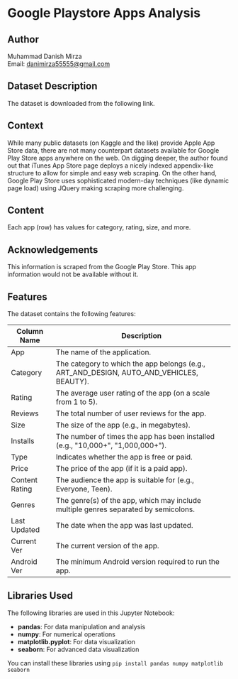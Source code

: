 # Google Playstore Apps Analysis

## Author
Muhammad Danish Mirza  
Email: [danimirza55555@gmail.com](mailto:danimirza55555@gmail.com)

## Dataset Description
The dataset is downloaded from the following link.

## Context
While many public datasets (on Kaggle and the like) provide Apple App Store data, there are not many counterpart datasets available for Google Play Store apps anywhere on the web. On digging deeper, the author found out that iTunes App Store page deploys a nicely indexed appendix-like structure to allow for simple and easy web scraping. On the other hand, Google Play Store uses sophisticated modern-day techniques (like dynamic page load) using JQuery making scraping more challenging.

## Content
Each app (row) has values for category, rating, size, and more.

## Acknowledgements
This information is scraped from the Google Play Store. This app information would not be available without it.

## Features
The dataset contains the following features:

| Column Name       | Description                                                                 |
|-------------------|-----------------------------------------------------------------------------|
| App               | The name of the application.                                                |
| Category          | The category to which the app belongs (e.g., ART_AND_DESIGN, AUTO_AND_VEHICLES, BEAUTY). |
| Rating            | The average user rating of the app (on a scale from 1 to 5).               |
| Reviews           | The total number of user reviews for the app.                              |
| Size              | The size of the app (e.g., in megabytes).                                 |
| Installs          | The number of times the app has been installed (e.g., "10,000+", "1,000,000+"). |
| Type              | Indicates whether the app is free or paid.                                 |
| Price             | The price of the app (if it is a paid app).                               |
| Content Rating    | The audience the app is suitable for (e.g., Everyone, Teen).              |
| Genres            | The genre(s) of the app, which may include multiple genres separated by semicolons. |
| Last Updated      | The date when the app was last updated.                                   |
| Current Ver       | The current version of the app.                                           |
| Android Ver       | The minimum Android version required to run the app.                      |

## Libraries Used
The following libraries are used in this Jupyter Notebook:

- **pandas**: For data manipulation and analysis
- **numpy**: For numerical operations
- **matplotlib.pyplot**: For data visualization
- **seaborn**: For advanced data visualization

You can install these libraries using 
`pip install pandas numpy matplotlib seaborn`
 
